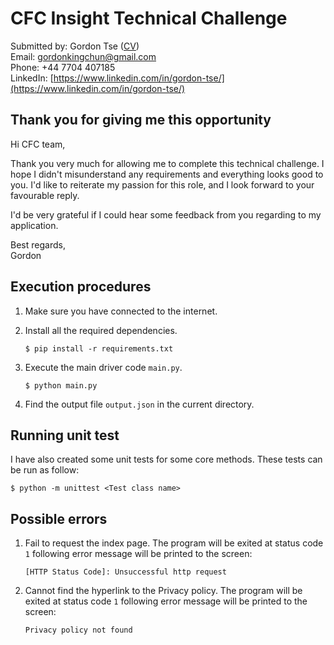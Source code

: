 # CFC Insight Technical Challenge
Submitted by: Gordon Tse ([CV](https://drive.google.com/file/d/1Aygr-EMG8Fo79PxnYerItKkZAfXi3Tf7/view?usp=sharing)) \
Email: [gordonkingchun@gmail.com](gordonkingchun@gmail.com])\
Phone: +44 7704 407185\
LinkedIn: [https://www.linkedin.com/in/gordon-tse/](https://www.linkedin.com/in/gordon-tse/)

## Thank you for giving me this opportunity
Hi CFC team,

Thank you very much for allowing me to complete this technical challenge. I hope I didn't misunderstand any requirements
and everything looks good to you. I'd like to reiterate my passion for this role, and I look forward to your favourable 
reply.

I'd be very grateful if I could hear some feedback
from you regarding to my application.

Best regards,\
Gordon

## Execution procedures
1. Make sure you have connected to the internet.
2. Install all the required dependencies.

   `$ pip install -r requirements.txt`

3. Execute the main driver code `main.py`.

    `$ python main.py`
    
4. Find the output file `output.json` in the current directory.


## Running unit test
I have also created some unit tests for some core methods. These tests can be run as follow:


`$ python -m unittest <Test class name>`


## Possible errors
1. Fail to request the index page. The program will be exited at status code `1` following error message will be printed
to the screen: 

    `[HTTP Status Code]: Unsuccessful http request`

2. Cannot find the hyperlink to the Privacy policy. The program will be exited at status code `1` following error message will be printed
to the screen: 

    `Privacy policy not found`

